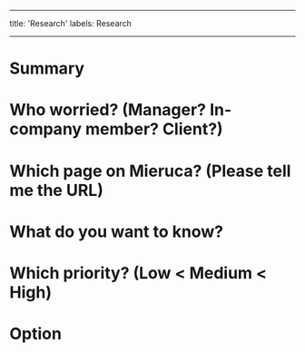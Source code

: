   ---
title: 'Research'
labels: Research

  ---

# Summary
# Who worried? (Manager? In-company member? Client?)
# Which page on Mieruca? (Please tell me the URL)
# What do you want to know?
# Which priority? (Low < Medium < High)
# Option
